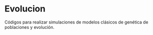 # Evolucion
Códigos para realizar simulaciones de modelos clásicos de genética de poblaciones y evolución.
